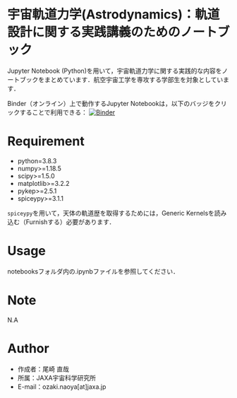 # 宇宙軌道力学(Astrodynamics)：軌道設計に関する実践講義のためのノートブック

Jupyter Notebook (Python)を用いて，宇宙軌道力学に関する実践的な内容をノートブックをまとめています．航空宇宙工学を専攻する学部生を対象としています．

Binder（オンライン）上で動作するJupyter Notebookは，以下のバッジをクリックすることで利用できる：
[![Binder](https://mybinder.org/badge_logo.svg)](https://mybinder.org/v2/gh/naoyaozaki/astrodynamics_lecture_note/HEAD)

# Requirement
 
* python=3.8.3
* numpy>=1.18.5
* scipy>=1.5.0
* matplotlib>=3.2.2
* pykep>=2.5.1
* spiceypy>=3.1.1

`spiceypy`を用いて，天体の軌道歴を取得するためには，Generic Kernelsを読み込む（Furnishする）必要があります．
 
# Usage
 
notebooksフォルダ内の.ipynbファイルを参照してください．

# Note
 
N.A
 
# Author
  
* 作成者：尾崎 直哉
* 所属：JAXA宇宙科学研究所
* E-mail：ozaki.naoya[at]jaxa.jp
 

